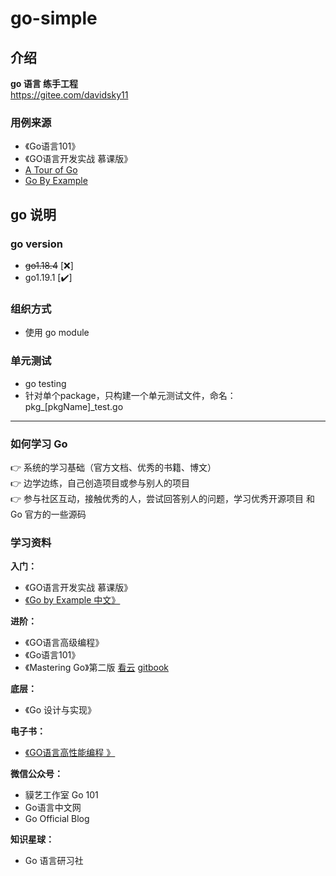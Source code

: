 # go-simple

## 介绍
**go 语言 练手工程**       
https://gitee.com/davidsky11

### 用例来源
+ 《Go语言101》
+ 《GO语言开发实战 慕课版》
+ [A Tour of Go](https://go.dev/tour/list)
+ [ Go By Example ](https://github.com/everyx/gobyexample)

## go 说明
### go version
+ ~~go1.18.4~~ [❌]
+ go1.19.1 [✔️]

### 组织方式
+ 使用 go module

### 单元测试
+ go testing
+ 针对单个package，只构建一个单元测试文件，命名：pkg_[pkgName]_test.go

----------------------------

### 如何学习 Go 
👉 系统的学习基础（官方文档、优秀的书籍、博文）                    
👉 边学边练，自己创造项目或参与别人的项目                 
👉 参与社区互动，接触优秀的人，尝试回答别人的问题，学习优秀开源项目 和 Go 官方的一些源码

### 学习资料
**入门：**     
+ 《GO语言开发实战 慕课版》         
+ [《Go by Example 中文》](https://books.studygolang.com/gobyexample/)

**进阶：**     
+ 《GO语言高级编程》     
+ 《Go语言101》    
+ 《Mastering Go》第二版  [看云](https://www.kancloud.cn/cloud001/golang/1601804)    [gitbook](https://hantmac.gitbook.io/mastering-go-second/)   

**底层：**      
+ 《Go 设计与实现》

**电子书：**       
+ [《GO语言高性能编程 》](https://geektutu.com/post/high-performance-go.html)

**微信公众号：**
+ 貘艺工作室 Go 101
+ Go语言中文网
+ Go Official Blog

**知识星球：**       
+ Go 语言研习社

